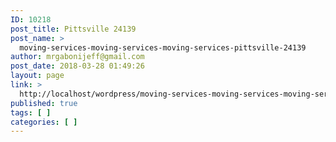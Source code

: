 ```yaml
---
ID: 10218
post_title: Pittsville 24139
post_name: >
  moving-services-moving-services-moving-services-pittsville-24139
author: mrgabonijeff@gmail.com
post_date: 2018-03-28 01:49:26
layout: page
link: >
  http://localhost/wordpress/moving-services-moving-services-moving-services-pittsville-24139/
published: true
tags: [ ]
categories: [ ]
---
```

